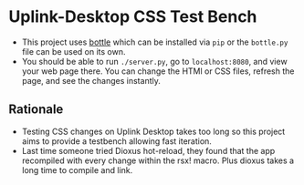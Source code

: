 
# Uplink-Desktop CSS Test Bench
- This project uses [bottle](https://bottlepy.org/docs/dev/tutorial.html#installation) which can be installed via `pip` or the `bottle.py` file can be used on its own. 
- You should be able to run `./server.py`, go to `localhost:8080`, and view your web page there. You can change the HTMl or CSS files, refresh the page, and see the changes instantly. 

## Rationale
- Testing CSS changes on Uplink Desktop takes too long so this project aims to provide a testbench allowing fast iteration.
- Last time someone tried Dioxus hot-reload, they found that the app recompiled with every change within the rsx! macro. Plus dioxus takes a long time to compile and link. 
